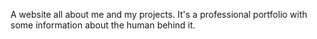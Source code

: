 A website all about me and my projects. It's a professional portfolio with some information about the human behind it. 

